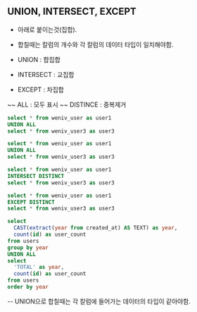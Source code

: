 ## UNION, INTERSECT, EXCEPT
- 아래로 붙이는것(집합).
- 합칠때는 칼럼의 개수와 각 칼럼의 데이터 타입이 일치해야함.

- UNION : 합집합
- INTERSECT : 교집합
- EXCEPT : 차집합

~~ ALL : 모두 표시
~~ DISTINCE : 중복제거


```sql
select * from weniv_user as user1
UNION ALL
select * from weniv_user3 as user3

select * from weniv_user as user1
UNION ALL
select * from weniv_user3 as user3

select * from weniv_user as user1
INTERSECT DISTINCT
select * from weniv_user3 as user3

select * from weniv_user as user1
EXCEPT DISTINCT
select * from weniv_user3 as user3
```

```sql
select 
  CAST(extract(year from created_at) AS TEXT) as year,
  count(id) as user_count
from users
group by year
UNION ALL
select 
  'TOTAL' as year,
  count(id) as user_count
from users
order by year
```
-- UNION으로 합칠때는 각 칼럼에 들어가는 데이터의 타입이 같아야함.